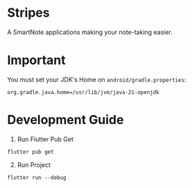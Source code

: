# Stripes
A SmartNote applications making your note-taking easier.

# Important
You must set your JDK's Home on `android/gradle.properties`:
```
org.gradle.java.home=/usr/lib/jvm/java-21-openjdk
```

# Development Guide
1. Run Flutter Pub Get
```
flutter pub get
```

2. Run Project
```
flutter run --debug
```
